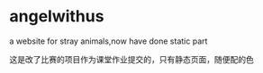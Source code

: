 # angelwithus
a website for stray animals,now have done static part

这是改了比赛的项目作为课堂作业提交的，只有静态页面，随便配的色
